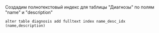 Создадим полнотекстовый индекс для таблицы "Диагнозы" по полям "name" и "description" 
```
alter table diagnosis add fulltext index name_desc_idx (name,description)
```

